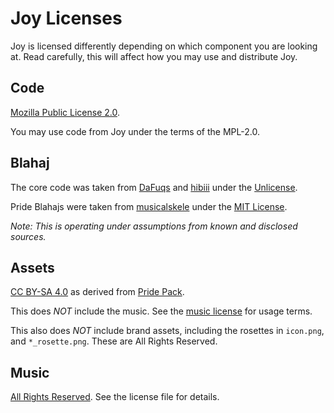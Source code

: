 # Joy Licenses

Joy is licensed differently depending on which component you are looking at.
Read carefully, this will affect how you may use and distribute Joy.

## Code

[Mozilla Public License 2.0][CODE].

You may use code from Joy under the terms of the MPL-2.0.

## Blahaj

The core code was taken from [DaFuqs] and [hibiii] under the [Unlicense][BLAHAJ-BASE].

Pride Blahajs were taken from [musicalskele] under the [MIT License][BLAHAJ-PRIDE].

*Note: This is operating under assumptions from known and disclosed sources.*

## Assets

[CC BY-SA 4.0][ASSETS] as derived from [Pride Pack].

This does *NOT* include the music. See the [music license][MUSIC] for usage terms.

This also does *NOT* include brand assets, including the rosettes in `icon.png`, and `*_rosette.png`.
These are All Rights Reserved.

## Music

[All Rights Reserved][MUSIC]. See the license file for details.


[CODE]: LICENSE-CODE

[BLAHAJ-BASE]: LICENSE-BLAHAJ-BASE

[BLAHAJ-PRIDE]: LICENSE-BLAHAJ-PRIDE

[ASSETS]: LICENSE-ASSETS
[MUSIC]: LICENSE-MUSIC

[DaFuqs]: https://github.com/DaFuqs/Blahaj
[hibiii]: https://github.com/hibiii/Blahaj
[musicalskele]: https://github.com/musicalskele/blahaj

[Pride Pack]: https://git.pridecraft.gay/pridepack
